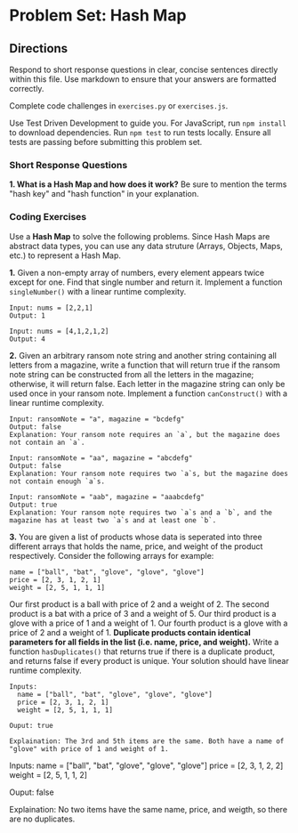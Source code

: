 # Problem Set: Hash Map

## Directions
Respond to short response questions in clear, concise sentences directly within this file. Use markdown to ensure that your answers are formatted correctly.

Complete code challenges in `exercises.py` or `exercises.js`. 

Use Test Driven Development to guide you. For JavaScript, run `npm install` to download dependencies. Run `npm test` to run tests locally. Ensure all tests are passing before submitting this problem set.

### Short Response Questions

**1. What is a Hash Map and how does it work?** Be sure to mention the terms "hash key" and "hash function" in your explanation.

### Coding Exercises

Use a **Hash Map** to solve the following problems. Since Hash Maps are abstract data types, you can use any data struture (Arrays, Objects, Maps, etc.) to represent a Hash Map.

**1.** Given a non-empty array of numbers, every element appears twice except for one. Find that single number and return it. Implement a function `singleNumber()` with a linear runtime complexity.

```
Input: nums = [2,2,1]
Output: 1

Input: nums = [4,1,2,1,2]
Output: 4
```

**2.** Given an arbitrary ransom note string and another string containing all letters from a magazine, write a function that will return true if the ransom note string can be constructed from all the letters in the magazine; otherwise, it will return false. Each letter in the magazine string can only be used once in your ransom note. Implement a function `canConstruct()` with a linear runtime complexity.

```
Input: ransomNote = "a", magazine = "bcdefg"
Output: false
Explanation: Your ransom note requires an `a`, but the magazine does not contain an `a`.

Input: ransomNote = "aa", magazine = "abcdefg"
Output: false
Explanation: Your ransom note requires two `a`s, but the magazine does not contain enough `a`s.

Input: ransomNote = "aab", magazine = "aaabcdefg"
Output: true
Explanation: Your ransom note requires two `a`s and a `b`, and the magazine has at least two `a`s and at least one `b`.
```

**3.** You are given a list of products whose data is seperated into three different arrays that holds the name, price, and weight of the product respectively. Consider the following arrays for example: 
```
name = ["ball", "bat", "glove", "glove", "glove"]
price = [2, 3, 1, 2, 1]
weight = [2, 5, 1, 1, 1]
```
Our first product is a ball with price of 2 and a weight of 2. The second product is a bat with a price of 3 and a weight of 5. Our third product is a glove with a price of 1 and a weight of 1. Our fourth product is a glove with a price of 2 and a weight of 1. **Duplicate products contain identical parameters for all fields in the list (i.e. name, price, and weight).** Write a function `hasDuplicates()` that returns true if there is a duplicate product, and returns false if every product is unique. Your solution should have linear runtime complexity.

```
Inputs: 
  name = ["ball", "bat", "glove", "glove", "glove"]
  price = [2, 3, 1, 2, 1]
  weight = [2, 5, 1, 1, 1]

Ouput: true

Explaination: The 3rd and 5th items are the same. Both have a name of "glove" with price of 1 and weight of 1. 

``````
Inputs: 
  name = ["ball", "bat", "glove", "glove", "glove"]
  price = [2, 3, 1, 2, 2]
  weight = [2, 5, 1, 1, 2]

Ouput: false

Explaination: No two items have the same name, price, and weigth, so there are no duplicates. 
```

